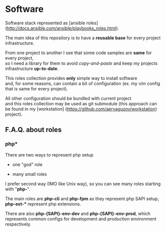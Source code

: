 # Software

Software stack represented as [ansible roles] (http://docs.ansible.com/ansible/playbooks_roles.html).

The main idea of this repository is to have a **reusable base** for every project infrastructure.

From one project to another I see that some code samples are **same** for every project,   
so I need a library for them to avoid *copy-and-paste* and keep my projects infrastructure **up-to-date**. 

This roles collection provides **only** simple way to install software  
and, for some reasons, can contain a bit of configuration (ex. my vim config that is same for every project). 

All other configuration should be bundled with current project  
and this roles collection may be used as git submodule (this approach can be found in my [workstation] (https://github.com/aeryaguzov/workstation) project).

## F.A.Q. about roles

### php*

There are two ways to represent php setup

- one "god" role

- many small roles
 
I prefer second way (IMO like Unix way), so you can see many roles starting with "**php-**".

The main roles are **php-cli** and **php-fpm** as they represent php SAPI setup, **php-ext-\*** represent php extensions.

There are also **php-{SAPI}-env-dev** and **php-{SAPI}-env-prod**, which represents common configs for development and production environment respectively.
